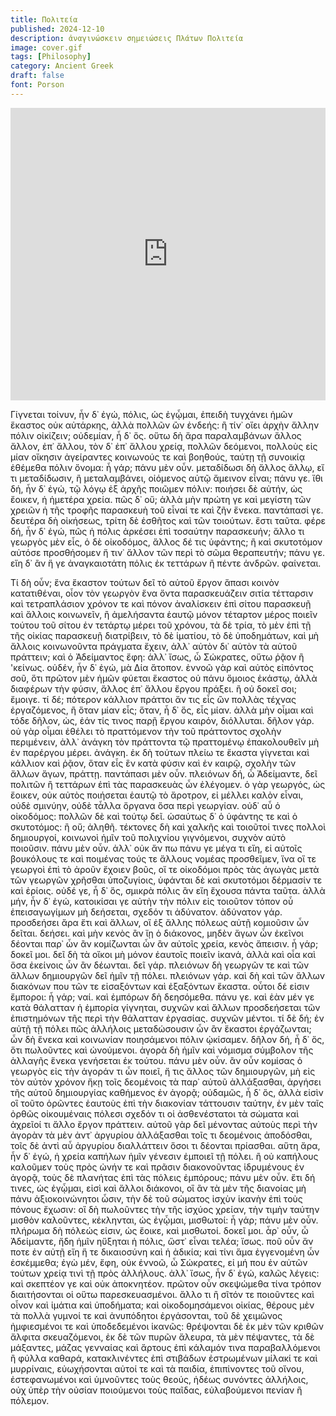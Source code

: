 ```yaml
---
title: Πολιτεία
published: 2024-12-10
description: ἀναγινώσκειν σημειώσεις Πλάτων Πολιτεία
image: cover.gif
tags: [Philosophy]
category: Ancient Greek
draft: false
font: Porson
---
```


<iframe width="100%" height="468" src="https://www.youtube.com/embed/NKEhdsnKKHs?start=103" title="Socrates' Tripartite Soul" frameborder="0" allow="accelerometer; autoplay; clipboard-write; encrypted-media; gyroscope; picture-in-picture; web-share" allowfullscreen></iframe>

Γίγνεται τοίνυν, ἦν δ᾽ ἐγώ, πόλις, ὡς ἐγᾦμαι, ἐπειδὴ τυγχάνει ἡμῶν ἕκαστος οὐκ αὐτάρκης, ἀλλὰ πολλῶν ὢν ἐνδεής: ἢ τίν᾽ οἴει ἀρχὴν ἄλλην πόλιν οἰκίζειν; οὐδεμίαν, ἦ δ᾽ ὅς. οὕτω δὴ ἄρα παραλαμβάνων ἄλλος ἄλλον, ἐπ᾽ ἄλλου, τὸν δ᾽ ἐπ᾽ ἄλλου χρείᾳ, πολλῶν δεόμενοι, πολλοὺς εἰς μίαν οἴκησιν ἀγείραντες κοινωνούς τε καὶ βοηθούς, ταύτῃ τῇ συνοικίᾳ ἐθέμεθα πόλιν ὄνομα: ἦ γάρ; πάνυ μὲν οὖν. μεταδίδωσι δὴ ἄλλος ἄλλῳ, εἴ τι μεταδίδωσιν, ἢ μεταλαμβάνει, οἰόμενος αὑτῷ ἄμεινον εἶναι; πάνυ γε. ἴθι δή, ἦν δ᾽ ἐγώ, τῷ λόγῳ ἐξ ἀρχῆς ποιῶμεν πόλιν: ποιήσει δὲ αὐτήν, ὡς ἔοικεν, ἡ ἡμετέρα χρεία. πῶς δ᾽ οὔ; ἀλλὰ μὴν πρώτη γε καὶ μεγίστη τῶν χρειῶν ἡ τῆς τροφῆς παρασκευὴ τοῦ εἶναί τε καὶ ζῆν ἕνεκα. παντάπασί γε. δευτέρα δὴ οἰκήσεως, τρίτη δὲ ἐσθῆτος καὶ τῶν τοιούτων. ἔστι ταῦτα. φέρε δή, ἦν δ᾽ ἐγώ, πῶς ἡ πόλις ἀρκέσει ἐπὶ τοσαύτην παρασκευήν; ἄλλο τι γεωργὸς μὲν εἷς, ὁ δὲ οἰκοδόμος, ἄλλος δέ τις ὑφάντης; ἢ καὶ σκυτοτόμον αὐτόσε προσθήσομεν ἤ τιν᾽ ἄλλον τῶν περὶ τὸ σῶμα θεραπευτήν; πάνυ γε. εἴη δ᾽ ἂν ἥ γε ἀναγκαιοτάτη πόλις ἐκ τεττάρων ἢ πέντε ἀνδρῶν. φαίνεται.

Τί δὴ οὖν; ἕνα ἕκαστον τούτων δεῖ τὸ αὑτοῦ ἔργον ἅπασι κοινὸν κατατιθέναι, οἷον τὸν γεωργὸν ἕνα ὄντα παρασκευάζειν σιτία τέτταρσιν καὶ τετραπλάσιον χρόνον τε καὶ πόνον ἀναλίσκειν ἐπὶ σίτου παρασκευῇ καὶ ἄλλοις κοινωνεῖν, ἢ ἀμελήσαντα ἑαυτῷ μόνον τέταρτον μέρος ποιεῖν τούτου τοῦ σίτου ἐν τετάρτῳ μέρει τοῦ χρόνου, τὰ δὲ τρία, τὸ μὲν ἐπὶ τῇ τῆς οἰκίας παρασκευῇ διατρίβειν, τὸ δὲ ἱματίου, τὸ δὲ ὑποδημάτων, καὶ μὴ ἄλλοις κοινωνοῦντα πράγματα ἔχειν, ἀλλ᾽ αὐτὸν δι᾽ αὑτὸν τὰ αὑτοῦ πράττειν;
καὶ ὁ Ἀδείμαντος ἔφη: ἀλλ᾽ ἴσως, ὦ Σώκρατες, οὕτω ῥᾷον ἢ 'κείνως. οὐδέν, ἦν δ᾽ ἐγώ, μὰ Δία ἄτοπον. ἐννοῶ γὰρ καὶ αὐτὸς εἰπόντος σοῦ, ὅτι πρῶτον μὲν ἡμῶν φύεται ἕκαστος οὐ πάνυ ὅμοιος ἑκάστῳ, ἀλλὰ διαφέρων τὴν φύσιν, ἄλλος ἐπ᾽ ἄλλου ἔργου πράξει. ἢ οὐ δοκεῖ σοι; ἔμοιγε. τί δέ; πότερον κάλλιον πράττοι ἄν τις εἷς ὢν πολλὰς τέχνας ἐργαζόμενος, ἢ ὅταν μίαν εἷς;
ὅταν, ἦ δ᾽ ὅς, εἷς μίαν. ἀλλὰ μὴν οἶμαι καὶ τόδε δῆλον, ὡς, ἐάν τίς τινος παρῇ ἔργου καιρόν, διόλλυται. δῆλον γάρ. οὐ γὰρ οἶμαι ἐθέλει τὸ πραττόμενον τὴν τοῦ πράττοντος σχολὴν περιμένειν, ἀλλ᾽ ἀνάγκη τὸν πράττοντα τῷ πραττομένῳ ἐπακολουθεῖν μὴ ἐν παρέργου μέρει. ἀνάγκη. ἐκ δὴ τούτων πλείω τε ἕκαστα γίγνεται καὶ κάλλιον καὶ ῥᾷον, ὅταν εἷς ἓν κατὰ φύσιν καὶ ἐν καιρῷ, σχολὴν τῶν ἄλλων ἄγων, πράττῃ. παντάπασι μὲν οὖν. πλειόνων δή, ὦ Ἀδείμαντε, δεῖ πολιτῶν ἢ τεττάρων ἐπὶ τὰς παρασκευὰς ὧν ἐλέγομεν. ὁ γὰρ γεωργός, ὡς ἔοικεν, οὐκ αὐτὸς ποιήσεται ἑαυτῷ τὸ ἄροτρον, εἰ μέλλει καλὸν εἶναι, οὐδὲ σμινύην, οὐδὲ τἆλλα ὄργανα ὅσα περὶ γεωργίαν. οὐδ᾽ αὖ ὁ οἰκοδόμος: πολλῶν δὲ καὶ τούτῳ δεῖ. ὡσαύτως δ᾽ ὁ ὑφάντης τε καὶ ὁ σκυτοτόμος: ἢ οὔ; ἀληθῆ. τέκτονες δὴ καὶ χαλκῆς καὶ τοιοῦτοί τινες πολλοὶ δημιουργοί, κοινωνοὶ ἡμῖν τοῦ πολιχνίου γιγνόμενοι, συχνὸν αὐτὸ ποιοῦσιν. πάνυ μὲν οὖν. ἀλλ᾽ οὐκ ἄν πω πάνυ γε μέγα τι εἴη, εἰ αὐτοῖς βουκόλους τε καὶ ποιμένας τούς τε ἄλλους νομέας προσθεῖμεν, ἵνα οἵ τε γεωργοὶ ἐπὶ τὸ ἀροῦν ἔχοιεν βοῦς, οἵ τε οἰκοδόμοι πρὸς τὰς ἀγωγὰς μετὰ τῶν γεωργῶν χρῆσθαι ὑποζυγίοις, ὑφάνται δὲ καὶ σκυτοτόμοι δέρμασίν τε καὶ ἐρίοις. οὐδέ γε, ἦ δ᾽ ὅς, σμικρὰ πόλις ἂν εἴη ἔχουσα πάντα ταῦτα. ἀλλὰ μήν, ἦν δ᾽ ἐγώ, κατοικίσαι γε αὐτὴν τὴν πόλιν εἰς τοιοῦτον τόπον οὗ ἐπεισαγωγίμων μὴ δεήσεται, σχεδόν τι ἀδύνατον. ἀδύνατον γάρ. προσδεήσει ἄρα ἔτι καὶ ἄλλων, οἳ ἐξ ἄλλης πόλεως αὐτῇ κομιοῦσιν ὧν δεῖται. δεήσει. καὶ μὴν κενὸς ἂν ἴῃ ὁ διάκονος, μηδὲν ἄγων ὧν ἐκεῖνοι δέονται παρ᾽ ὧν ἂν κομίζωνται ὧν ἂν αὐτοῖς χρεία, κενὸς ἄπεισιν. ἦ γάρ; δοκεῖ μοι. δεῖ δὴ τὰ οἴκοι μὴ μόνον ἑαυτοῖς ποιεῖν ἱκανά, ἀλλὰ καὶ οἷα καὶ ὅσα ἐκείνοις ὧν ἂν δέωνται. δεῖ γάρ. πλειόνων δὴ γεωργῶν τε καὶ τῶν ἄλλων δημιουργῶν δεῖ ἡμῖν τῇ πόλει. πλειόνων γάρ. καὶ δὴ καὶ τῶν ἄλλων διακόνων που τῶν τε εἰσαξόντων καὶ ἐξαξόντων ἕκαστα. οὗτοι δέ εἰσιν ἔμποροι: ἦ γάρ; ναί. καὶ ἐμπόρων δὴ δεησόμεθα. πάνυ γε. καὶ ἐὰν μέν γε κατὰ θάλατταν ἡ ἐμπορία γίγνηται, συχνῶν καὶ ἄλλων προσδεήσεται τῶν ἐπιστημόνων τῆς περὶ τὴν θάλατταν ἐργασίας. συχνῶν μέντοι. τί δὲ δή; ἐν αὐτῇ τῇ πόλει πῶς ἀλλήλοις μεταδώσουσιν ὧν ἂν ἕκαστοι ἐργάζωνται; ὧν δὴ ἕνεκα καὶ κοινωνίαν ποιησάμενοι πόλιν ᾠκίσαμεν. δῆλον δή, ἦ δ᾽ ὅς, ὅτι πωλοῦντες καὶ ὠνούμενοι. ἀγορὰ δὴ ἡμῖν καὶ νόμισμα σύμβολον τῆς ἀλλαγῆς ἕνεκα γενήσεται ἐκ τούτου. πάνυ μὲν οὖν. ἂν οὖν κομίσας ὁ γεωργὸς εἰς τὴν ἀγοράν τι ὧν ποιεῖ, ἤ τις ἄλλος τῶν δημιουργῶν, μὴ εἰς τὸν αὐτὸν χρόνον ἥκῃ τοῖς δεομένοις τὰ παρ᾽ αὐτοῦ ἀλλάξασθαι, ἀργήσει τῆς αὑτοῦ δημιουργίας καθήμενος ἐν ἀγορᾷ; οὐδαμῶς, ἦ δ᾽ ὅς, ἀλλὰ εἰσὶν οἳ τοῦτο ὁρῶντες ἑαυτοὺς ἐπὶ τὴν διακονίαν τάττουσιν ταύτην, ἐν μὲν ταῖς ὀρθῶς οἰκουμέναις πόλεσι σχεδόν τι οἱ ἀσθενέστατοι τὰ σώματα καὶ ἀχρεῖοί τι ἄλλο ἔργον πράττειν. αὐτοῦ γὰρ δεῖ μένοντας αὐτοὺς περὶ τὴν ἀγορὰν τὰ μὲν ἀντ᾽ ἀργυρίου ἀλλάξασθαι τοῖς τι δεομένοις ἀποδόσθαι, τοῖς δὲ ἀντὶ αὖ ἀργυρίου διαλλάττειν ὅσοι τι δέονται πρίασθαι.
αὕτη ἄρα, ἦν δ᾽ ἐγώ, ἡ χρεία καπήλων ἡμῖν γένεσιν ἐμποιεῖ τῇ πόλει. ἢ οὐ καπήλους καλοῦμεν τοὺς πρὸς ὠνήν τε καὶ πρᾶσιν διακονοῦντας ἱδρυμένους ἐν ἀγορᾷ, τοὺς δὲ πλανήτας ἐπὶ τὰς πόλεις ἐμπόρους; πάνυ μὲν οὖν. ἔτι δή τινες, ὡς ἐγᾦμαι, εἰσὶ καὶ ἄλλοι διάκονοι, οἳ ἂν τὰ μὲν τῆς διανοίας μὴ πάνυ ἀξιοκοινώνητοι ὦσιν, τὴν δὲ τοῦ σώματος ἰσχὺν ἱκανὴν ἐπὶ τοὺς πόνους ἔχωσιν: οἳ δὴ πωλοῦντες τὴν τῆς ἰσχύος χρείαν, τὴν τιμὴν ταύτην μισθὸν καλοῦντες, κέκληνται, ὡς ἐγᾦμαι, μισθωτοί: ἦ γάρ; πάνυ μὲν οὖν. πλήρωμα δὴ πόλεώς εἰσιν, ὡς ἔοικε, καὶ μισθωτοί. δοκεῖ μοι. ἆρ᾽ οὖν, ὦ Ἀδείμαντε, ἤδη ἡμῖν ηὔξηται ἡ πόλις, ὥστ᾽ εἶναι τελέα; ἴσως. ποῦ οὖν ἄν ποτε ἐν αὐτῇ εἴη ἥ τε δικαιοσύνη καὶ ἡ ἀδικία; καὶ τίνι ἅμα ἐγγενομένη ὧν ἐσκέμμεθα; ἐγὼ μέν, ἔφη, οὐκ ἐννοῶ, ὦ Σώκρατες, εἰ μή που ἐν αὐτῶν τούτων χρείᾳ τινὶ τῇ πρὸς ἀλλήλους. ἀλλ᾽ ἴσως, ἦν δ᾽ ἐγώ, καλῶς λέγεις: καὶ σκεπτέον γε καὶ οὐκ ἀποκνητέον. πρῶτον οὖν σκεψώμεθα τίνα τρόπον διαιτήσονται οἱ οὕτω παρεσκευασμένοι. ἄλλο τι ἢ σῖτόν τε ποιοῦντες καὶ οἶνον καὶ ἱμάτια καὶ ὑποδήματα; καὶ οἰκοδομησάμενοι οἰκίας, θέρους μὲν τὰ πολλὰ γυμνοί τε καὶ ἀνυπόδητοι ἐργάσονται, τοῦ δὲ χειμῶνος ἠμφιεσμένοι τε καὶ ὑποδεδεμένοι ἱκανῶς: θρέψονται δὲ ἐκ μὲν τῶν κριθῶν ἄλφιτα σκευαζόμενοι, ἐκ δὲ τῶν πυρῶν ἄλευρα, τὰ μὲν πέψαντες, τὰ δὲ μάξαντες, μάζας γενναίας καὶ ἄρτους ἐπὶ κάλαμόν τινα παραβαλλόμενοι ἢ φύλλα καθαρά, κατακλινέντες ἐπὶ στιβάδων ἐστρωμένων μίλακί τε καὶ μυρρίναις, εὐωχήσονται αὐτοί τε καὶ τὰ παιδία, ἐπιπίνοντες τοῦ οἴνου, ἐστεφανωμένοι καὶ ὑμνοῦντες τοὺς θεούς, ἡδέως συνόντες ἀλλήλοις, οὐχ ὑπὲρ τὴν οὐσίαν ποιούμενοι τοὺς παῖδας, εὐλαβούμενοι πενίαν ἢ πόλεμον.
